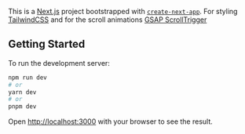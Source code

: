 This is a [Next.js](https://nextjs.org/) project bootstrapped with [`create-next-app`](https://github.com/vercel/next.js/tree/canary/packages/create-next-app).
For styling [TailwindCSS](https://tailwindcss.com/) and for the scroll animations [GSAP ScrollTrigger](https://gsap.com/docs/v3/Plugins/ScrollTrigger/)

## Getting Started

To run the development server:

```bash
npm run dev
# or
yarn dev
# or
pnpm dev
```

Open [http://localhost:3000](http://localhost:3000) with your browser to see the result.


